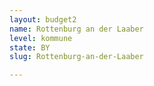 ```yaml
---
layout: budget2
name: Rottenburg an der Laaber
level: kommune
state: BY
slug: Rottenburg-an-der-Laaber

---
```



